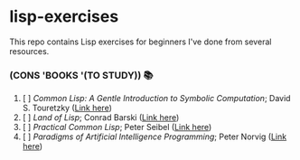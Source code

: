 # lisp-exercises
This repo contains Lisp exercises for beginners I've done from several resources.

### (CONS 'BOOKS '(TO STUDY)) :books:
1. [ ] _Common Lisp: A Gentle Introduction to Symbolic Computation_; David S. Touretzky ([Link here](https://www.cs.cmu.edu/~dst/LispBook/))
2. [ ] _Land of Lisp_; Conrad Barski ([Link here](http://landoflisp.com/))
3. [ ] _Practical Common Lisp_; Peter Seibel ([Link here](http://www.gigamonkeys.com/book/))
4. [ ] _Paradigms of Artificial Intelligence Programming_; Peter Norvig ([Link here](https://github.com/norvig/paip-lisp))